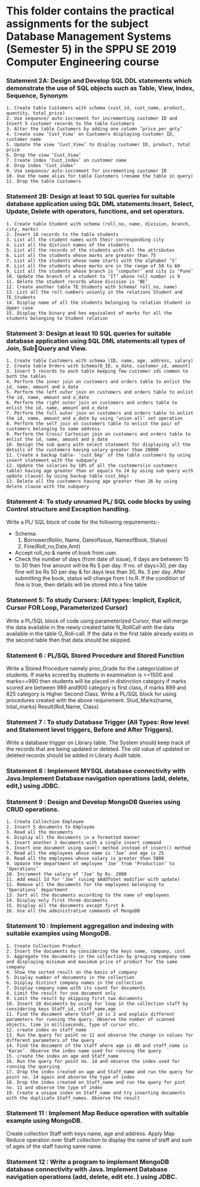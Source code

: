 # This folder contains the practical assignments for the subject Database Management Systems (Semester 5) in the SPPU SE 2019 Computer Engineering course

### Statement 2A: Design and Develop SQL DDL statements which demonstrate the use of SQL objects such as Table, View, Index, Sequence, Synonym
    1. Create table Customers with schema (cust_id, cust_name, product, quantity, total_price)
    2. Use sequence/ auto-increment for incrementing customer ID and Insert 5 customer records to the table Customers
    3. Alter the table Customers by adding one column ‘price_per_qnty’
    4. Create view ‘Cust_View’ on Customers displaying customer ID, customer name
    5. Update the view ‘Cust_View’ to display customer ID, product, total price
    6. Drop the view ‘Cust_View’
    7. Create index ‘Cust_index’ on customer name
    8. Drop index ‘Cust_index’
    9. Use sequence/ auto-increment for incrementing customer ID
    10. Use the name alias for table Customers (rename the table in query)
    11. Drop the table Customers

### Statement 2B: Design at least 10 SQL queries for suitable database application using SQL DML statements:Insert, Select, Update, Delete with operators, functions, and set operators.
    1. Create table Student with schema (roll_no, name, division, branch, city, marks)
    2. Insert 10 records to the table students
    3. List all the student names with their corresponding city
    4. List all the distinct names of the students
    5. List all the records of the students with all the attributes
    6. List all the students whose marks are greater than 75
    7. List all the students whose name starts with the alphabet ‘S’
    8. List all the students whose marks are in the range of 50 to 60
    9. List all the students whose branch is ‘computer’ and city is ‘Pune’
    10. Update the branch of a student to ‘IT’ whose roll number is 9
    11. Delete the student records whose division is ‘BE’
    12. Create another table TE_Students with Schema( roll_no, name)
    13. List all the roll numbers unionly in the relations Student and TE_Students
    14. Display name of all the students belonging to relation Student in Upper case
    15. Display the binary and hex equivalent of marks for all the students belonging to Student relation
   
### Statement 3: Design at least 10 SQL queries for suitable database application using SQL DML statements:all types of Join, SubQuery and View.
    1. Create table Customers with schema (ID, name, age, address, salary)
    2. Create table Orders with Schema(O_ID, o_date, customer_id, amount)
    3. Insert 5 records to each table keeping few customer ids common to both the tables
    4. Perform the inner join on customers and orders table to enlist the id, name, amount and o_date
    5. Perform the left outer join on customers and orders table to enlist the id, name, amount and o_date
    6. Perform the right outer join on customers and orders table to enlist the id, name, amount and o_date
    7. Perform the full outer join on customers and orders table to enlist the id, name, amount and o_date by using ‘union all’ set operation
    8. Perform the self join on customers table to enlist the pair of customers belonging to same address
    9. Perform the Cross/ Cartesian join on customers and orders table to enlist the id, name, amount and o_date
    10. Design the sub query with select statement for displaying all the details of the customers having salary greater than 20000
    11. Create a backup table- ‘cust_bkp’ of the table customers by using insert statement with the subquery
    12. Update the salaries by 10% of all the customers(in customers table) having age greater than or equals to 24 by using sub query with update clause( by using backup table cust_bkp)
    13. Delete all the customers having age greater than 26 by using delete clause with the subquery

### Statement 4: To study unnamed PL/ SQL code blocks by using Control structure and Exception handling.
Write a PL/ SQL block of code for the following requirements:-
- Schema:
     1. Borrower(Rollin, Name, DateofIssue, NameofBook, Status)
     2. Fine(Roll_no,Date,Amt)
- Accept roll_no & name of book from user.
- Check the number of days (from date of issue), if days are between 15 to 30 then fine amount will be Rs 5 per day. If no. of days>30, per day fine will be Rs 50 per day & for days less than 30, Rs. 5 per day. After submitting the book, status will change from I to R. If the condition of fine is true, then details will be stored into a fine table

### Statement 5: To study Cursors: (All types: Implicit, Explicit, Cursor FOR Loop, Parameterized Cursor)
Write a PL/SQL block of code using parameterized Cursor, that will merge the data available in the newly created table N_RollCall with the data available in the table O_Roll-call. If the data in the first table already exists in the second table then that data should be skipped.

### Statement 6 : PL/SQL Stored Procedure and Stored Function
Write a Stored Procedure namely proc_Grade for the categorization of students. If marks scored by students in examination is <=1500 and marks>=990 then students will be placed in distinction category if marks scored are between 989 and900 category is first class, if marks 899 and 825 category is Higher Second Class. Write a PL/SQL block for using procedures created with the above requirement. Stud_Marks(name, total_marks) Result(Roll,Name, Class)

### Statement 7 : To study Database Trigger (All Types: Row level and Statement level triggers, Before and After Triggers).
Write a database trigger on Library table. The System should keep track of the records that are being updated or deleted. The old value of updated or deleted records should be added in Library Audit table.

### Statement 8 : Implement MYSQL database connectivity with Java.Implement Database navigation operations (add, delete, edit,) using JDBC.

### Statement 9 : Design and Develop MongoDB Queries using CRUD operations. 
    1. Create Collection Employee
    2. Insert 5 documents to Employee
    3. Read all the documents
    4. Display all the documents in a formatted manner
    5. Insert another 3 documents with a single insert command
    6. Insert one document using save() method instead of insert() method
    7. Read all the employees whose name is ‘Joe’ and age is 25
    8. Read all the employees whose salary is greater than 5000
    9. Update the department of employee ‘Joe’ from ‘Production’ to ‘Operations’
    10. Increment the salary of ‘Joe’ by Rs. 2000
    11. Add email Id for ‘Joe’ (using $AddToSet modifier with update)
    12. Remove all the documents for the employees belonging to ‘Operations’ department
    13. Sort all the documents according to the name of employees
    14. Display only first three documents
    15. Display all the documents except first 4
    16. Use all the administrative commands of MongoDB

### Statement 10 : Implement aggregation and indexing with suitable examples using MongoDB.
    1. Create Collection Product
    2. Insert the documents by considering the keys name, company, cost
    3. Aggregate the documents in the collection by grouping company name and displaying minimum and maximum price of product for the same company
    4. Show the sorted result on the basis of company
    5. Display number of documents in the collection
    6. Display distinct company names in the collection
    7. Display company name with its count for documents
    8. Limit the result for one document only
    9. Limit the result by skipping first two documents
    10. Insert 10 documents by using for loop in the collection staff by considering keys Staff_id, staff_name,age
    11. Find the document where Staff_id is 2 and explain different parameters for running the query. Observe the number of scanned objects, time in milliseconds, type of cursor etc.
    12. create index on staff_name
    13. Run the query for point no 11 and observe the change in values for different parameters of the query
    14. Find the document of the staff where age is 40 and staff_name is ‘Karan’. Observe the index name used for running the query
    15. create the index on age and Staff_name
    16. Run the query for point no. 14 and observe the index used for running the querying
    17. Drop the index created on age and Staff_name and run the query for point no. 14 again and observe the type of index
    18. Drop the index created on Staff_name and run the query for pint no. 11 and observe the type of index
    19. Create a unique index on Staff_name and try inserting documents with the duplicate Staff_names. Observe the result

### Statement 11 :  Implement Map Reduce operation with suitable example using MongoDB.
Create collection Staff with keys name, age and address. Apply Map Reduce operation over Staff collection to display the name of staff and sum of ages of the staff 
having same name.

### Statement 12 : Write a program to implement MongoDB database connectivity with Java. Implement Database navigation operations (add, delete, edit etc. ) using JDBC.
